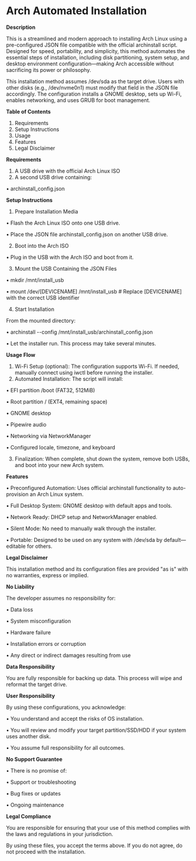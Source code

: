 # Arch Automated Installation

**Description**

This is a streamlined and modern approach to installing Arch Linux using a pre-configured JSON file compatible with the official archinstall script. Designed for speed, portability, and simplicity, this method automates the essential steps of installation, including disk partitioning, system setup, and desktop environment configuration—making Arch accessible without sacrificing its power or philosophy.

This installation method assumes /dev/sda as the target drive. Users with other disks (e.g., /dev/nvme0n1) must modify that field in the JSON file accordingly. The configuration installs a GNOME desktop, sets up Wi-Fi, enables networking, and uses GRUB for boot management.

**Table of Contents**

1. Requirements
2. Setup Instructions
3. Usage
4. Features
5. Legal Disclaimer

**Requirements**

1. A USB drive with the official Arch Linux ISO
2. A second USB drive containing:

• archinstall_config.json

**Setup Instructions**

1. Prepare Installation Media

• Flash the Arch Linux ISO onto one USB drive.

• Place the JSON file archinstall_config.json on another USB drive.

2. Boot into the Arch ISO

• Plug in the USB with the Arch ISO and boot from it.

3. Mount the USB Containing the JSON Files

• mkdir /mnt/install_usb

• mount /dev/[DEVICENAME] /mnt/install_usb  # Replace [DEVICENAME] with the correct USB identifier

4. Start Installation

From the mounted directory:

• archinstall --config /mnt/install_usb/archinstall_config.json

• Let the installer run. This process may take several minutes.

**Usage Flow**

1. Wi-Fi Setup (optional): The configuration supports Wi-Fi. If needed, manually connect using iwctl before running the installer.
2. Automated Installation: The script will install:

• EFI partition /boot (FAT32, 512MiB)

• Root partition / (EXT4, remaining space)

• GNOME desktop

• Pipewire audio

• Networking via NetworkManager

• Configured locale, timezone, and keyboard

3. Finalization: When complete, shut down the system, remove both USBs, and boot into your new Arch system.

**Features**

• Preconfigured Automation: Uses official archinstall functionality to auto-provision an Arch Linux system.

• Full Desktop System: GNOME desktop with default apps and tools.

• Network Ready: DHCP setup and NetworkManager enabled.

• Silent Mode: No need to manually walk through the installer.

• Portable: Designed to be used on any system with /dev/sda by default—editable for others.

**Legal Disclaimer**

This installation method and its configuration files are provided "as is" with no warranties, express or implied.

**No Liability**

The developer assumes no responsibility for:

• Data loss

• System misconfiguration

• Hardware failure

• Installation errors or corruption

• Any direct or indirect damages resulting from use

**Data Responsibility**

You are fully responsible for backing up data. This process will wipe and reformat the target drive.

**User Responsibility**

By using these configurations, you acknowledge:

• You understand and accept the risks of OS installation.

• You will review and modify your target partition/SSD/HDD if your system uses another disk.

• You assume full responsibility for all outcomes.

**No Support Guarantee**

• There is no promise of:

• Support or troubleshooting

• Bug fixes or updates

• Ongoing maintenance

**Legal Compliance**

You are responsible for ensuring that your use of this method complies with the laws and regulations in your jurisdiction.

By using these files, you accept the terms above. If you do not agree, do not proceed with the installation.
